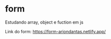 # form
 Estudando array, object e fuction em js
 
 Link do form: https://form-ariondantas.netlify.app/
